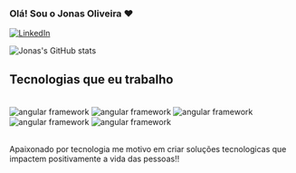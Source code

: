 

### Olá! Sou o Jonas Oliveira ❤️

[![LinkedIn](https://img.shields.io/badge/LinkedIn-0077B5?style=for-the-badge&logo=linkedin&logoColor=white)](https://www.linkedin.com/in/jonas-santos-de-oliveira-abb55b212/)


![Jonas's GitHub stats](https://github-readme-stats.vercel.app/api?username=jonasoliveira-developer&show_icons=true&theme=highcontrast)

## Tecnologias que eu trabalho

<div style="display:inline_block"><br>
 <img align="center" alt="angular framework" src="https://img.shields.io/badge/Angular-DD0031?style=for-the-badge&logo=angular&logoColor=white" >
 <img align="center" alt="angular framework" src="https://img.shields.io/badge/TypeScript-007ACC?style=for-the-badge&logo=typescript&logoColor=white" >
 <img align="center" alt="angular framework" src="https://img.shields.io/badge/Java-ED8B00?style=for-the-badge&logo=openjdk&logoColor=white" >
 <img align="center" alt="angular framework" src="https://img.shields.io/badge/Spring-6DB33F?style=for-the-badge&logo=spring&logoColor=white" >
 <img align="center" alt="angular framework" src="https://img.shields.io/badge/MySQL-00000F?style=for-the-badge&logo=mysql&logoColor=white" >
</div><br>

Apaixonado por tecnologia me motivo em criar soluções tecnologicas que impactem positivamente a vida das pessoas!!


